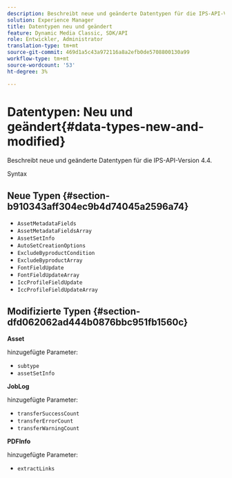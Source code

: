 ```yaml
---
description: Beschreibt neue und geänderte Datentypen für die IPS-API-Version 4.4.
solution: Experience Manager
title: Datentypen neu und geändert
feature: Dynamic Media Classic, SDK/API
role: Entwickler, Administrator
translation-type: tm+mt
source-git-commit: 469d1a5c43a972116a8a2efb0de5708800130a99
workflow-type: tm+mt
source-wordcount: '53'
ht-degree: 3%

---
```



# Datentypen: Neu und geändert{#data-types-new-and-modified}

Beschreibt neue und geänderte Datentypen für die IPS-API-Version 4.4.

Syntax

## Neue Typen {#section-b910343aff304ec9b4d74045a2596a74}

* `AssetMetadataFields`
* `AssetMetadataFieldsArray`
* `AssetSetInfo`
* `AutoSetCreationOptions`
* `ExcludeByproductCondition`
* `ExcludeByproductArray`
* `FontFieldUpdate`
* `FontFieldUpdateArray`
* `IccProfileFieldUpdate`
* `IccProfileFieldUpdateArray`

## Modifizierte Typen {#section-dfd062062ad444b0876bbc951fb1560c}

**Asset**

hinzugefügte Parameter:

* `subtype`
* `assetSetInfo`

**JobLog**

hinzugefügte Parameter:

* `transferSuccessCount`
* `transferErrorCount`
* `transferWarningCount`

**PDFInfo**

hinzugefügte Parameter:

* `extractLinks`


